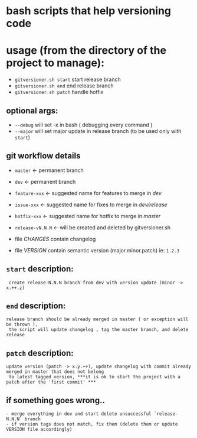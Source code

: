 # bash scripts that help versioning code

# usage (from the directory of the project to manage): 
- `gitversioner.sh start` start release branch  
- `gitversioner.sh end` end release branch  
- `gitversioner.sh patch` handle hotfix  
  
## optional args:
- `--debug` will set -x in bash ( debugging every command )
- `--major` will set major update in release branch (to be used only with `start`)

## git workflow details
 - `master` <- permanent branch 
 - `dev` <- permanent branch 
 - `feature-xxx` <- suggested name for features to merge in *dev* 
 - `issue-xxx` <- suggested name for fixes to merge in *dev/release* 
 - `hotfix-xxx` <- suggested name for hotfix to merge in *master* 
 - `release-vN.N.N` <- will be created and deleted by gitversioner.sh
  
 - file *CHANGES* contain changelog
 - file *VERSION* contain semantic version (major.minor.patch) ie: `1.2.3`
 
## `start` description:
```
 create release-N.N.N branch from dev with version update (minor -> x.++.z)
```

## `end` description:
```
release branch should be already merged in master ( or exception will be thrown ), 
 the script will update changelog , tag the master branch, and delete release
```

## `patch` description:
```
update version (patch -> x.y.++), update changelog with commit already merged in master that does not belong 
 to latest tagged version, ***it is ok to start the project with a patch after the 'first commit' ***
```


## if something goes wrong..
```
- merge everything in dev and start delete unsuccessful `release-N.N.N` branch
- if version tags does not match, fix them (delete them or update VERSION file accordingly) 
```


